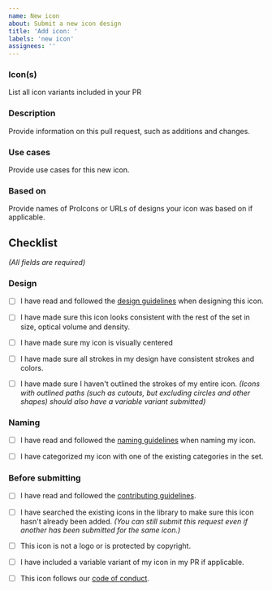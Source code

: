 ```yaml
---
name: New icon
about: Submit a new icon design
title: 'Add icon: '
labels: 'new icon'
assignees: ''
---
```

<!--
Thank you for contributing!

Please only include one icon per pull request unless the icons are similar or variable.
-->

### Icon(s)
List all icon variants included in your PR

### Description
Provide information on this pull request, such as additions and changes.

### Use cases
Provide use cases for this new icon.

### Based on
Provide names of ProIcons or URLs of designs your icon was based on if applicable.

## Checklist
*(All fields are required)*

### Design
- [ ] I have read and followed the [design guidelines](https://procode-software.github.io/proicons/docs/contributing/design-guidelines) when designing this icon.

- [ ] I have made sure this icon looks consistent with the rest of the set in size, optical volume and density.

- [ ] I have made sure my icon is visually centered

- [ ] I have made sure all strokes in my design have consistent strokes and colors.

- [ ] I have made sure I haven't outlined the strokes of my entire icon.
*(Icons with outlined paths (such as cutouts, but excluding circles and other shapes) should also have a variable variant submitted)*

### Naming
- [ ] I have read and followed the [naming guidelines](https://procode-software.github.io/proicons/docs/contributing/design-guidelines#naming) when naming my icon.

- [ ] I have categorized my icon with one of the existing categories in the set.

### Before submitting
- [ ] I have read and followed the [contributing guidelines](https://github.com/ProCode-Software/proicons/blob/main/CONTRIBUTING.md).

- [ ] I have searched the existing icons in the library to make sure this icon hasn't already been added.
*(You can still submit this request even if another has been submitted for the same icon.)*

- [ ] This icon is not a logo or is protected by copyright.

- [ ] I have included a variable variant of my icon in my PR if applicable.

- [ ] This icon follows our [code of conduct](https://github.com/ProCode-Software/proicons/blob/main/CODE*OF*CONDUCT.md).